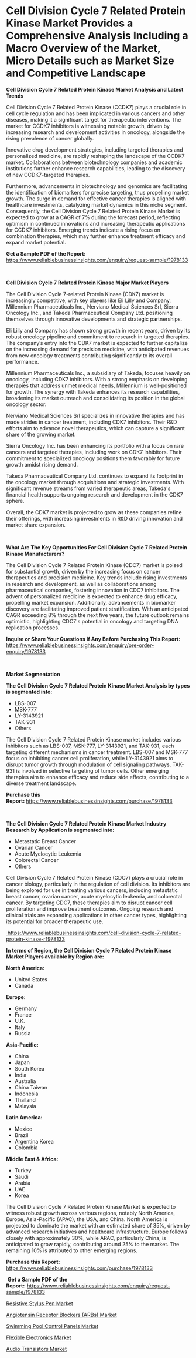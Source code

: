 <p><h1>Cell Division Cycle 7 Related Protein Kinase Market Provides a Comprehensive Analysis Including a Macro Overview of the Market, Micro Details such as Market Size and Competitive Landscape</h1></p><p><strong>Cell Division Cycle 7 Related Protein Kinase Market Analysis and Latest Trends</strong></p>
<p><p>Cell Division Cycle 7 Related Protein Kinase (CCDK7) plays a crucial role in cell cycle regulation and has been implicated in various cancers and other diseases, making it a significant target for therapeutic interventions. The market for CCDK7 inhibitors is witnessing notable growth, driven by increasing research and development activities in oncology, alongside the rising prevalence of cancer globally. </p><p>Innovative drug development strategies, including targeted therapies and personalized medicine, are rapidly reshaping the landscape of the CCDK7 market. Collaborations between biotechnology companies and academic institutions further enhance research capabilities, leading to the discovery of new CCDK7-targeted therapies.</p><p>Furthermore, advancements in biotechnology and genomics are facilitating the identification of biomarkers for precise targeting, thus propelling market growth. The surge in demand for effective cancer therapies is aligned with healthcare investments, catalyzing market dynamics in this niche segment. Consequently, the Cell Division Cycle 7 Related Protein Kinase Market is expected to grow at a CAGR of 7% during the forecast period, reflecting optimism in continued innovations and increasing therapeutic applications for CCDK7 inhibitors. Emerging trends indicate a rising focus on combination therapies, which may further enhance treatment efficacy and expand market potential.</p></p>
<p><strong>Get a Sample PDF of the Report:&nbsp;</strong> <a href="https://www.reliablebusinessinsights.com/enquiry/request-sample/1978133?utm_campaign=3003&utm_medium=2&utm_source=Github&utm_content=ia&utm_term=09032025&utm_id=cell-division-cycle-7-related-protein-kinase">https://www.reliablebusinessinsights.com/enquiry/request-sample/1978133</a></p>
<p>&nbsp;</p>
<p><strong>Cell Division Cycle 7 Related Protein Kinase Major Market Players</strong></p>
<p><p>The Cell Division Cycle 7-related Protein Kinase (CDK7) market is increasingly competitive, with key players like Eli Lilly and Company, Millennium Pharmaceuticals Inc., Nerviano Medical Sciences Srl, Sierra Oncology Inc., and Takeda Pharmaceutical Company Ltd. positioning themselves through innovative developments and strategic partnerships.</p><p>Eli Lilly and Company has shown strong growth in recent years, driven by its robust oncology pipeline and commitment to research in targeted therapies. The company’s entry into the CDK7 market is expected to further capitalize on the increasing demand for precision medicine, with anticipated revenues from new oncology treatments contributing significantly to its overall performance.</p><p>Millennium Pharmaceuticals Inc., a subsidiary of Takeda, focuses heavily on oncology, including CDK7 inhibitors. With a strong emphasis on developing therapies that address unmet medical needs, Millennium is well-positioned for growth. The synergy with Takeda enhances its research capabilities, broadening its market outreach and consolidating its position in the global oncology sector.</p><p>Nerviano Medical Sciences Srl specializes in innovative therapies and has made strides in cancer treatment, including CDK7 inhibitors. Their R&D efforts aim to advance novel therapeutics, which can capture a significant share of the growing market.</p><p>Sierra Oncology Inc. has been enhancing its portfolio with a focus on rare cancers and targeted therapies, including work on CDK7 inhibitors. Their commitment to specialized oncology positions them favorably for future growth amidst rising demand.</p><p>Takeda Pharmaceutical Company Ltd. continues to expand its footprint in the oncology market through acquisitions and strategic investments. With significant revenue streams from varied therapeutic areas, Takeda's financial health supports ongoing research and development in the CDK7 sphere.</p><p>Overall, the CDK7 market is projected to grow as these companies refine their offerings, with increasing investments in R&D driving innovation and market share expansion.</p></p>
<p>&nbsp;</p>
<p><strong>What Are The Key Opportunities For Cell Division Cycle 7 Related Protein Kinase Manufacturers?</strong></p>
<p><p>The Cell Division Cycle 7 Related Protein Kinase (CDC7) market is poised for substantial growth, driven by the increasing focus on cancer therapeutics and precision medicine. Key trends include rising investments in research and development, as well as collaborations among pharmaceutical companies, fostering innovation in CDC7 inhibitors. The advent of personalized medicine is expected to enhance drug efficacy, propelling market expansion. Additionally, advancements in biomarker discovery are facilitating improved patient stratification. With an anticipated CAGR exceeding 8% through the next five years, the future outlook remains optimistic, highlighting CDC7's potential in oncology and targeting DNA replication processes.</p></p>
<p><strong>Inquire or Share Your Questions If Any Before Purchasing This Report:</strong> <a href="https://www.reliablebusinessinsights.com/enquiry/pre-order-enquiry/1978133?utm_campaign=3003&utm_medium=2&utm_source=Github&utm_content=ia&utm_term=09032025&utm_id=cell-division-cycle-7-related-protein-kinase">https://www.reliablebusinessinsights.com/enquiry/pre-order-enquiry/1978133</a></p>
<p>&nbsp;</p>
<p><strong>Market Segmentation</strong></p>
<p><strong>The Cell Division Cycle 7 Related Protein Kinase Market Analysis by types is segmented into:</strong></p>
<p><ul><li>LBS-007</li><li>MSK-777</li><li>LY-3143921</li><li>TAK-931</li><li>Others</li></ul></p>
<p><p>The Cell Division Cycle 7 Related Protein Kinase market includes various inhibitors such as LBS-007, MSK-777, LY-3143921, and TAK-931, each targeting different mechanisms in cancer treatment. LBS-007 and MSK-777 focus on inhibiting cancer cell proliferation, while LY-3143921 aims to disrupt tumor growth through modulation of cell signaling pathways. TAK-931 is involved in selective targeting of tumor cells. Other emerging therapies aim to enhance efficacy and reduce side effects, contributing to a diverse treatment landscape.</p></p>
<p><strong>Purchase this Report:&nbsp;</strong><a href="https://www.reliablebusinessinsights.com/purchase/1978133?utm_campaign=3003&utm_medium=2&utm_source=Github&utm_content=ia&utm_term=09032025&utm_id=cell-division-cycle-7-related-protein-kinase">https://www.reliablebusinessinsights.com/purchase/1978133</a></p>
<p>&nbsp;</p>
<p><strong>The Cell Division Cycle 7 Related Protein Kinase Market Industry Research by Application is segmented into:</strong></p>
<p><ul><li>Metastatic Breast Cancer</li><li>Ovarian Cancer</li><li>Acute Myelocytic Leukemia</li><li>Colorectal Cancer</li><li>Others</li></ul></p>
<p><p>Cell Division Cycle 7 Related Protein Kinase (CDC7) plays a crucial role in cancer biology, particularly in the regulation of cell division. Its inhibitors are being explored for use in treating various cancers, including metastatic breast cancer, ovarian cancer, acute myelocytic leukemia, and colorectal cancer. By targeting CDC7, these therapies aim to disrupt cancer cell proliferation and improve treatment outcomes. Ongoing research and clinical trials are expanding applications in other cancer types, highlighting its potential for broader therapeutic use.</p></p>
<p><a href="https://www.reliablebusinessinsights.com/cell-division-cycle-7-related-protein-kinase-r1978133?utm_campaign=3003&utm_medium=2&utm_source=Github&utm_content=ia&utm_term=09032025&utm_id=cell-division-cycle-7-related-protein-kinase">&nbsp;https://www.reliablebusinessinsights.com/cell-division-cycle-7-related-protein-kinase-r1978133</a></p>
<p><strong>In terms of Region, the Cell Division Cycle 7 Related Protein Kinase Market Players available by Region are:</strong></p>
<p>
    <p> <strong> North America: </strong>
        <ul>
            <li>United States</li>
            <li>Canada</li>
        </ul>
        </p> 
    <p> <strong> Europe: </strong>
        <ul>
            <li>Germany</li>
            <li>France</li>
            <li>U.K.</li>
            <li>Italy</li>
            <li>Russia</li>
        </ul>
        </p> 
    <p> <strong> Asia-Pacific: </strong>
        <ul>
            <li>China</li>
            <li>Japan</li>
            <li>South Korea</li>
            <li>India</li>
            <li>Australia</li>
            <li>China Taiwan</li>
            <li>Indonesia</li>
            <li>Thailand</li>
            <li>Malaysia</li>
        </ul>
        </p> 
    <p> <strong> Latin America: </strong>
        <ul>
            <li>Mexico</li>
            <li>Brazil</li>
            <li>Argentina Korea</li>
            <li>Colombia</li>
        </ul>
        </p> 
    <p> <strong> Middle East & Africa: </strong>
        <ul>
            <li>Turkey</li>
            <li>Saudi</li>
            <li>Arabia</li>
            <li>UAE</li>
            <li>Korea</li>
        </ul>
    </p>
    </p>
<p><p>The Cell Division Cycle 7 Related Protein Kinase Market is expected to witness robust growth across various regions, notably North America, Europe, Asia-Pacific (APAC), the USA, and China. North America is projected to dominate the market with an estimated share of 35%, driven by advanced research initiatives and healthcare infrastructure. Europe follows closely with approximately 30%, while APAC, particularly China, is anticipated to grow rapidly, contributing around 25% to the market. The remaining 10% is attributed to other emerging regions.</p></p>
<p><strong>Purchase this Report: </strong><a href="https://www.reliablebusinessinsights.com/purchase/1978133?utm_campaign=3003&utm_medium=2&utm_source=Github&utm_content=ia&utm_term=09032025&utm_id=cell-division-cycle-7-related-protein-kinase">https://www.reliablebusinessinsights.com/purchase/1978133</a></p>
<p>&nbsp;<strong>Get a Sample PDF of the Report:&nbsp;&nbsp;</strong><a href="https://www.reliablebusinessinsights.com/enquiry/request-sample/1978133?utm_campaign=3003&utm_medium=2&utm_source=Github&utm_content=ia&utm_term=09032025&utm_id=cell-division-cycle-7-related-protein-kinase">https://www.reliablebusinessinsights.com/enquiry/request-sample/1978133</a></p>
<p><strong></strong></p>
<p><p><a href="https://www.linkedin.com/pulse/in-depth-analysis-resistive-stylus-pen-market-selling-price-qr06e?utm_campaign=3003&utm_medium=2&utm_source=Github&utm_content=ia&utm_term=09032025&utm_id=cell-division-cycle-7-related-protein-kinase">Resistive Stylus Pen Market</a></p><p><a href="https://github.com/boysabotzoc/Market-Research-Report-List-1/blob/main/angiotensin-receptor-blockers-arbs-market.md?utm_campaign=3003&utm_medium=2&utm_source=Github&utm_content=ia&utm_term=09032025&utm_id=cell-division-cycle-7-related-protein-kinase">Angiotensin Receptor Blockers (ARBs) Market</a></p><p><a href="https://www.linkedin.com/pulse/swimming-pool-control-panels-market-forecast-projected-growth-pvd7e?utm_campaign=3003&utm_medium=2&utm_source=Github&utm_content=ia&utm_term=09032025&utm_id=cell-division-cycle-7-related-protein-kinase">Swimming Pool Control Panels Market</a></p><p><a href="https://www.linkedin.com/pulse/insights-global-flexible-electronics-market-forecasted-growth-qgoce?utm_campaign=3003&utm_medium=2&utm_source=Github&utm_content=ia&utm_term=09032025&utm_id=cell-division-cycle-7-related-protein-kinase">Flexible Electronics Market</a></p><p><a href="https://www.linkedin.com/pulse/market-revenue-forecast-audio-transistors-industry-cagr-34dxf?utm_campaign=3003&utm_medium=2&utm_source=Github&utm_content=ia&utm_term=09032025&utm_id=cell-division-cycle-7-related-protein-kinase">Audio Transistors Market</a></p></p>